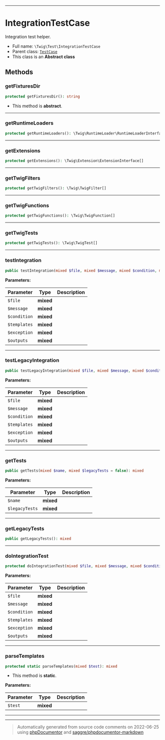 ***

# IntegrationTestCase

Integration test helper.



* Full name: `\Twig\Test\IntegrationTestCase`
* Parent class: [`TestCase`](../../PHPUnit/Framework/TestCase.md)
* This class is an **Abstract class**




## Methods


### getFixturesDir



```php
protected getFixturesDir(): string
```




* This method is **abstract**.






***

### getRuntimeLoaders



```php
protected getRuntimeLoaders(): \Twig\RuntimeLoader\RuntimeLoaderInterface[]
```











***

### getExtensions



```php
protected getExtensions(): \Twig\Extension\ExtensionInterface[]
```











***

### getTwigFilters



```php
protected getTwigFilters(): \Twig\TwigFilter[]
```











***

### getTwigFunctions



```php
protected getTwigFunctions(): \Twig\TwigFunction[]
```











***

### getTwigTests



```php
protected getTwigTests(): \Twig\TwigTest[]
```











***

### testIntegration



```php
public testIntegration(mixed $file, mixed $message, mixed $condition, mixed $templates, mixed $exception, mixed $outputs): mixed
```








**Parameters:**

| Parameter | Type | Description |
|-----------|------|-------------|
| `$file` | **mixed** |  |
| `$message` | **mixed** |  |
| `$condition` | **mixed** |  |
| `$templates` | **mixed** |  |
| `$exception` | **mixed** |  |
| `$outputs` | **mixed** |  |




***

### testLegacyIntegration



```php
public testLegacyIntegration(mixed $file, mixed $message, mixed $condition, mixed $templates, mixed $exception, mixed $outputs): mixed
```








**Parameters:**

| Parameter | Type | Description |
|-----------|------|-------------|
| `$file` | **mixed** |  |
| `$message` | **mixed** |  |
| `$condition` | **mixed** |  |
| `$templates` | **mixed** |  |
| `$exception` | **mixed** |  |
| `$outputs` | **mixed** |  |




***

### getTests



```php
public getTests(mixed $name, mixed $legacyTests = false): mixed
```








**Parameters:**

| Parameter | Type | Description |
|-----------|------|-------------|
| `$name` | **mixed** |  |
| `$legacyTests` | **mixed** |  |




***

### getLegacyTests



```php
public getLegacyTests(): mixed
```











***

### doIntegrationTest



```php
protected doIntegrationTest(mixed $file, mixed $message, mixed $condition, mixed $templates, mixed $exception, mixed $outputs): mixed
```








**Parameters:**

| Parameter | Type | Description |
|-----------|------|-------------|
| `$file` | **mixed** |  |
| `$message` | **mixed** |  |
| `$condition` | **mixed** |  |
| `$templates` | **mixed** |  |
| `$exception` | **mixed** |  |
| `$outputs` | **mixed** |  |




***

### parseTemplates



```php
protected static parseTemplates(mixed $test): mixed
```



* This method is **static**.




**Parameters:**

| Parameter | Type | Description |
|-----------|------|-------------|
| `$test` | **mixed** |  |




***


***
> Automatically generated from source code comments on 2022-06-25 using [phpDocumentor](http://www.phpdoc.org/) and [saggre/phpdocumentor-markdown](https://github.com/Saggre/phpDocumentor-markdown)
